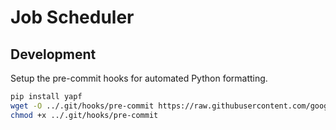 # Job Scheduler

## Development
Setup the pre-commit hooks for automated Python formatting.

```bash
pip install yapf
wget -O ../.git/hooks/pre-commit https://raw.githubusercontent.com/google/yapf/main/plugins/pre-commit.sh
chmod +x ../.git/hooks/pre-commit
```